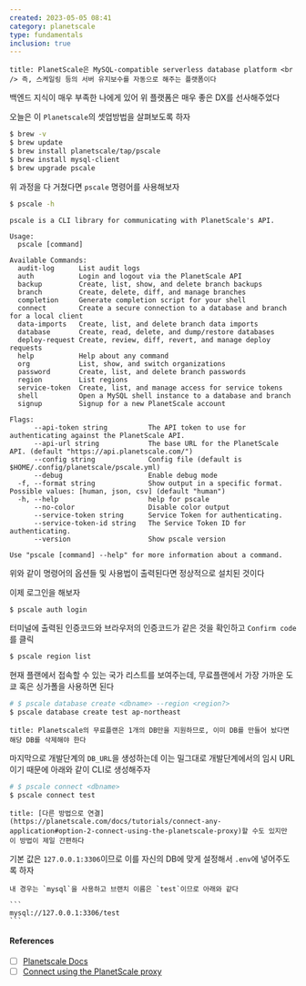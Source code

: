 ```yaml
---
created: 2023-05-05 08:41
category: planetscale
type: fundamentals
inclusion: true
---
```


```ad-quote
title: PlanetScale은 MySQL-compatible serverless database platform <br /> 즉, 스케일링 등의 서버 유지보수를 자동으로 해주는 플랫폼이다
```

백엔드 지식이 매우 부족한 나에게 있어 위 플랫폼은 매우 좋은 DX를 선사해주었다

오늘은 이 `Planetscale`의 셋업방법을 살펴보도록 하자

```bash
$ brew -v
$ brew update
$ brew install planetscale/tap/pscale
$ brew install mysql-client
$ brew upgrade pscale
```

위 과정을 다 거쳤다면 `pscale` 명령어를 사용해보자

```bash
$ pscale -h
```

```
pscale is a CLI library for communicating with PlanetScale's API.

Usage:
  pscale [command]

Available Commands:
  audit-log      List audit logs
  auth           Login and logout via the PlanetScale API
  backup         Create, list, show, and delete branch backups
  branch         Create, delete, diff, and manage branches
  completion     Generate completion script for your shell
  connect        Create a secure connection to a database and branch for a local client
  data-imports   Create, list, and delete branch data imports
  database       Create, read, delete, and dump/restore databases
  deploy-request Create, review, diff, revert, and manage deploy requests
  help           Help about any command
  org            List, show, and switch organizations
  password       Create, list, and delete branch passwords
  region         List regions
  service-token  Create, list, and manage access for service tokens
  shell          Open a MySQL shell instance to a database and branch
  signup         Signup for a new PlanetScale account

Flags:
      --api-token string          The API token to use for authenticating against the PlanetScale API.
      --api-url string            The base URL for the PlanetScale API. (default "https://api.planetscale.com/")
      --config string             Config file (default is $HOME/.config/planetscale/pscale.yml)
      --debug                     Enable debug mode
  -f, --format string             Show output in a specific format. Possible values: [human, json, csv] (default "human")
  -h, --help                      help for pscale
      --no-color                  Disable color output
      --service-token string      Service Token for authenticating.
      --service-token-id string   The Service Token ID for authenticating.
      --version                   Show pscale version

Use "pscale [command] --help" for more information about a command.

```

위와 같이 명령어의 옵션들 및 사용법이 출력된다면 정상적으로 설치된 것이다

이제 로그인을 해보자

```bash
$ pscale auth login
```

터미널에 출력된 인증코드와 브라우저의 인증코드가 같은 것을 확인하고 `Confirm code`를 클릭

```bash
$ pscale region list
```

현재 플랜에서 접속할 수 있는 국가 리스트를 보여주는데, 무료플랜에서 가장 가까운 도쿄 혹은 싱가폴을 사용하면 된다

```bash
# $ pscale database create <dbname> --region <region?>
$ pscale database create test ap-northeast
```

```ad-danger
title: Planetscale의 무료플랜은 1개의 DB만을 지원하므로, 이미 DB를 만들어 놨다면 해당 DB를 삭제해야 한다
```

마지막으로 개발단계의 `DB_URL`을 생성하는데 이는 밀그대로 개발단계에서의 임시 URL이기 때문에 아래와 같이 CLI로 생성해주자

```bash
# $ pscale connect <dbname>
$ pscale connect test
```

```ad-info
title: [다른 방법으로 연결](https://planetscale.com/docs/tutorials/connect-any-application#option-2-connect-using-the-planetscale-proxy)할 수도 있지만 이 방법이 제일 간편하다
```

기본 값은 `127.0.0.1:3306`이므로 이를 자신의 DB에 맞게 설정해서 `.env`에 넣어주도록 하자

````ad-example
내 경우는 `mysql`을 사용하고 브랜치 이름은 `test`이므로 아래와 같다

```
mysql://127.0.0.1:3306/test
```
````

#### References
- [ ] [Planetscale Docs](https://planetscale.com/docs/concepts/planetscale-environment-setup#macos-instructions)
- [ ] [Connect using the PlanetScale proxy](https://planetscale.com/docs/tutorials/connect-any-application#option-2-connect-using-the-planetscale-proxy)